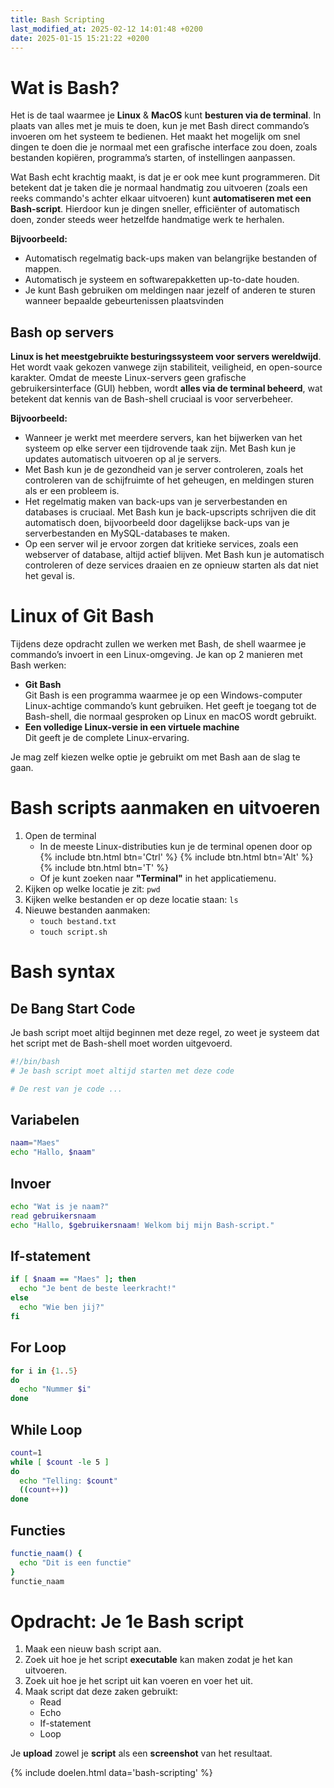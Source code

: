 ```yaml
---
title: Bash Scripting
last_modified_at: 2025-02-12 14:01:48 +0200
date: 2025-01-15 15:21:22 +0200
---
```


# Wat is Bash?

Het is de taal waarmee je **Linux** & **MacOS** kunt **besturen via de terminal**. In plaats van alles met je muis te doen, kun je met Bash direct commando’s invoeren om het systeem te bedienen. Het maakt het mogelijk om snel dingen te doen die je normaal met een grafische interface zou doen, zoals bestanden kopiëren, programma’s starten, of instellingen aanpassen.

Wat Bash echt krachtig maakt, is dat je er ook mee kunt programmeren. Dit betekent dat je taken die je normaal handmatig zou uitvoeren (zoals een reeks commando's achter elkaar uitvoeren) kunt **automatiseren met een Bash-script**. Hierdoor kun je dingen sneller, efficiënter of automatisch doen, zonder steeds weer hetzelfde handmatige werk te herhalen.

**Bijvoorbeeld:**

- Automatisch regelmatig back-ups maken van belangrijke bestanden of mappen.
- Automatisch je systeem en softwarepakketten up-to-date houden.
- Je kunt Bash gebruiken om meldingen naar jezelf of anderen te sturen wanneer bepaalde gebeurtenissen plaatsvinden

## Bash op servers

**Linux is het meestgebruikte besturingssysteem voor servers wereldwijd**. Het wordt vaak gekozen vanwege zijn stabiliteit, veiligheid, en open-source karakter. Omdat de meeste Linux-servers geen grafische gebruikersinterface (GUI) hebben, wordt **alles via de terminal beheerd**, wat betekent dat kennis van de Bash-shell cruciaal is voor serverbeheer.

**Bijvoorbeeld:**

- Wanneer je werkt met meerdere servers, kan het bijwerken van het systeem op elke server een tijdrovende taak zijn. Met Bash kun je updates automatisch uitvoeren op al je servers.
- Met Bash kun je de gezondheid van je server controleren, zoals het controleren van de schijfruimte of het geheugen, en meldingen sturen als er een probleem is.
- Het regelmatig maken van back-ups van je serverbestanden en databases is cruciaal. Met Bash kun je back-upscripts schrijven die dit automatisch doen, bijvoorbeeld door dagelijkse back-ups van je serverbestanden en MySQL-databases te maken.
- Op een server wil je ervoor zorgen dat kritieke services, zoals een webserver of database, altijd actief blijven. Met Bash kun je automatisch controleren of deze services draaien en ze opnieuw starten als dat niet het geval is.

# Linux of Git Bash

Tijdens deze opdracht zullen we werken met Bash, de shell waarmee je commando’s invoert in een Linux-omgeving.
Je kan op 2 manieren met Bash werken:

- **Git Bash**  
   Git Bash is een programma waarmee je op een Windows-computer Linux-achtige commando’s kunt gebruiken. Het geeft je toegang tot de Bash-shell, die normaal gesproken op Linux en macOS wordt gebruikt.
- **Een volledige Linux-versie in een virtuele machine**  
  Dit geeft je de complete Linux-ervaring.

Je mag zelf kiezen welke optie je gebruikt om met Bash aan de slag te gaan.

# Bash scripts aanmaken en uitvoeren

1. Open de terminal
   - In de meeste Linux-distributies kun je de terminal openen door op {% include btn.html btn='Ctrl' %} {% include btn.html btn='Alt' %} {% include btn.html btn='T' %}
   - Of je kunt zoeken naar **"Terminal"** in het applicatiemenu.
2. Kijken op welke locatie je zit: `pwd`
3. Kijken welke bestanden er op deze locatie staan: `ls`
4. Nieuwe bestanden aanmaken:
   - `touch bestand.txt`
   - `touch script.sh`

# Bash syntax

## De Bang Start Code

Je bash script moet altijd beginnen met deze regel, zo weet je systeem dat het script met de Bash-shell moet worden uitgevoerd.

```bash
#!/bin/bash
# Je bash script moet altijd starten met deze code

# De rest van je code ...
```

## Variabelen

```bash
naam="Maes"
echo "Hallo, $naam"
```

## Invoer

```bash
echo "Wat is je naam?"
read gebruikersnaam
echo "Hallo, $gebruikersnaam! Welkom bij mijn Bash-script."
```

## If-statement

```bash
if [ $naam == "Maes" ]; then
  echo "Je bent de beste leerkracht!"
else
  echo "Wie ben jij?"
fi
```

## For Loop

```bash
for i in {1..5}
do
  echo "Nummer $i"
done
```

## While Loop

```bash
count=1
while [ $count -le 5 ]
do
  echo "Telling: $count"
  ((count++))
done
```

## Functies

```bash
functie_naam() {
  echo "Dit is een functie"
}
functie_naam
```

# Opdracht: Je 1e Bash script

1. Maak een nieuw bash script aan.
2. Zoek uit hoe je het script **executable** kan maken zodat je het kan uitvoeren.
3. Zoek uit hoe je het script uit kan voeren en voer het uit.
4. Maak script dat deze zaken gebruikt:
   - Read
   - Echo
   - If-statement
   - Loop

Je **upload** zowel je **script** als een **screenshot** van het resultaat.

{% include doelen.html data='bash-scripting' %}
